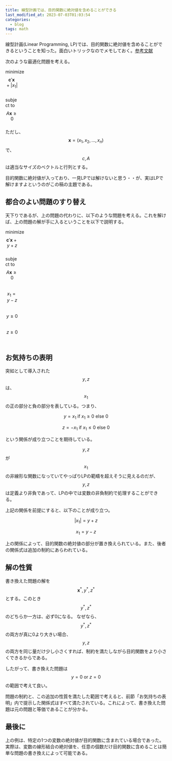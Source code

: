 ```yaml
---
title: 線型計画では、目的関数に絶対値を含めることができる
last_modified_at: 2023-07-03T01:03:54
categories:
  - blog
tags: math
---
```


線型計画(Linear Programming, LP)では、目的関数に絶対値を含めることができるということを知った。面白いトリックなのでメモしておく。[参考文献][text]

次のような最適化問題を考える。

minimize <br>
<span style="width: 3em; display:inline-block" />$$\boldsymbol{c}'\boldsymbol{x} + |x_1|$$ <br>
subject to <br>
<span style="width: 3em; display:inline-block" />$$A\boldsymbol{x} \ge 0$$

ただし、$$\boldsymbol{x} = (x_1, x_2, \ldots, x_n)$$で、$$c, A$$は適当なサイズのベクトルと行列とする。

目的関数に絶対値が入っており、一見LPでは解けないと思う・・が、実はLPで解けますよというのがこの稿の主題である。

## 都合のよい問題のすり替え

天下りであるが、上の問題の代わりに、以下のような問題を考える。これを解けば、上の問題の解が手に入るということを以下で説明する。

minimize <br>
<span style="width: 3em; display:inline-block" />$$\boldsymbol{c}'\boldsymbol{x} + y + z$$ <br>
subject to <br>
<span style="width: 3em; display:inline-block" />$$A\boldsymbol{x} \ge 0$$ <br>
<span style="width: 3em; display:inline-block" />$$ x_1 = y - z $$ <br>
<span style="width: 3em; display:inline-block" />$$ y \ge 0 $$ <br>
<span style="width: 3em; display:inline-block" />$$ z \ge 0 $$ <br>

## お気持ちの表明

突如として導入された $$y, z$$は、$$x_1$$の正の部分と負の部分を表している。つまり、

$$ y = x_1\ \mathrm{if}\ x_1 \ge 0\ \mathrm{else}\ 0 $$

$$ z = -x_1\ \mathrm{if}\ x_1 \le 0\ \mathrm{else}\ 0 $$

という関係が成り立つことを期待している。

$$y,z$$が$$x_1$$の非線形な関数になっていてやっぱりLPの範疇を超えそうに見えるのだが、$$y,z$$は定義より非負であって、LPの中では変数の非負制約で処理することができる。

上記の関係を前提にすると、以下のことが成り立つ。

$$ |x_1| = y + z $$

$$ x_1 = y - z $$

上の関係によって、目的関数の絶対値の部分が置き換えられている。また、後者の関係式は追加の制約にあらわれている。

## 解の性質

書き換えた問題の解を $$ \boldsymbol{x}^{*}, y^{*}, z^{*} $$とする。このとき $$y^{*}, z^{*} $$のどちらか一方は、必ず0になる。
なぜなら、$$y^{*}, z^{*}$$の両方が真に0より大きい場合、$$y,z$$の両方を同じ量だけ少し小さくすれば、制約を満たしながら目的関数をより小さくできるからである。

したがって、書き換えた問題は $$y = 0\ \mathrm{or}\ z=0$$の範囲で考えて良い。

問題の制約と、この追加の性質を満たした範囲で考えると、前節「お気持ちの表明」内で提示した関係式はすべて満たされている。これによって、書き換えた問題は元の問題と等価であることが分かる。

## 最後に

上の例は、特定の1つの変数の絶対値が目的関数に含まれている場合であった。実際は、変数の線形結合の絶対値を、任意の個数だけ目的関数に含めることは簡単な問題の書き換えによって可能である。

<!-- link -->
[text]: https://www.amazon.co.jp/gp/product/3540306978/
